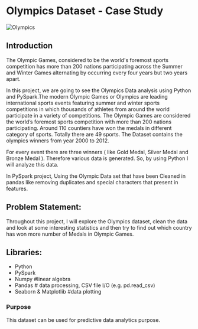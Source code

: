 # Olympics Dataset - Case Study
![Olympics ](https://user-images.githubusercontent.com/86341883/172349228-be5f4c70-6220-487d-b1b7-f5b21f9b8ebe.png)

## Introduction
The Olympic Games, considered to be the world's foremost sports competition has more than 200 nations participating across the Summer and Winter Games alternating
by occurring every four years but two years apart.

In this project, we are going to see the Olympics Data analysis using Python and PySpark.The modern Olympic Games or Olympics are leading international sports events featuring summer and winter sports competitions in which thousands of athletes from around the world participate in a variety of competitions. 
The Olympic Games are considered the world’s foremost sports competition with more than 200 nations participating. Around 110 countiers have won the medals in different category of sports. 
Totally there are 49 sports. The Dataset contains the olympics winners from year 2000 to 2012.

For every event there are three winners ( like Gold Medal, Silver Medal and Bronze Medal ). Therefore various data is generated. So, by using Python I will analyze this data.

In PySpark project, Using the Olympic Data set that have been Cleaned in pandas like removing duplicates and special characters that present in features.

## Problem Statement:
Throughout this project, I will explore the Olympics dataset, clean the data and look at some interesting statistics and then try to find out which country has won more number of Medals in Olympic Games.

## Libraries:
* Python
* PySpark
* Numpy #linear algebra
* Pandas # data processing, CSV file I/O (e.g. pd.read_csv)
* Seaborn & Matplotlib #data plotting

### Purpose
This dataset can be used for predictive data analytics purpose.
